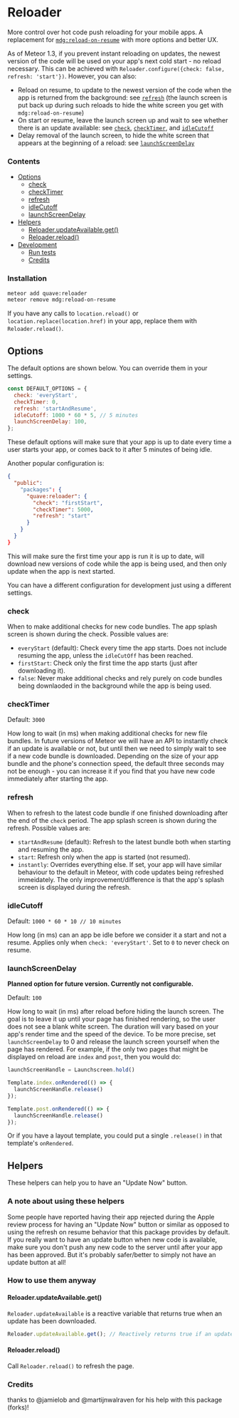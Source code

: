# Reloader

More control over hot code push reloading for your mobile apps. A replacement for [`mdg:reload-on-resume`](https://github.com/meteor/mobile-packages/blob/master/packages/mdg:reload-on-resume/README.md) with more options and better UX.

As of Meteor 1.3, if you prevent instant reloading on updates, the newest version of the code will be used on your app's next cold start - no reload necessary. This can be achieved with `Reloader.configure({check: false, refresh: 'start'})`. However, you can also:
- Reload on resume, to update to the newest version of the code when the app is returned from the background: see [`refresh`](#refresh) (the launch screen is put back up during such reloads to hide the white screen you get with `mdg:reload-on-resume`)
- On start or resume, leave the launch screen up and wait to see whether there is an update available: see [`check`](#check), [`checkTimer`](#checktimer), and [`idleCutoff`](#idlecutoff)
- Delay removal of the launch screen, to hide the white screen that appears at the beginning of a reload: see [`launchScreenDelay`](#launchscreendelay)

### Contents

- [Options](#options)
  - [check](#check)
  - [checkTimer](#checktimer)
  - [refresh](#refresh)
  - [idleCutoff](#idlecutoff)
  - [launchScreenDelay](#launchscreendelay)
- [Helpers](#helpers)
  - [Reloader.updateAvailable.get()](#reloaderupdateavailableget)
  - [Reloader.reload()](#reloaderreload)
- [Development](#development)
  - [Run tests](#run-tests)
  - [Credits](#credits)

### Installation

```sh
meteor add quave:reloader
meteor remove mdg:reload-on-resume
```

If you have any calls to `location.reload()` or `location.replace(location.href)` in your app, replace them with `Reloader.reload()`.

## Options

The default options are shown below. You can override them in your settings.

```js
const DEFAULT_OPTIONS = {
  check: 'everyStart',
  checkTimer: 0,
  refresh: 'startAndResume',
  idleCutoff: 1000 * 60 * 5, // 5 minutes
  launchScreenDelay: 100,
};
```

These default options will make sure that your app is up to date every time a user starts your app, or comes back to it after 5 minutes of being idle.

Another popular configuration is:

```json
{ 
  "public": 
    "packages": {
      "quave:reloader": {
        "check": "firstStart",
        "checkTimer": 5000,
        "refresh": "start"
      }
    }
  }
}
```

This will make sure the first time your app is run it is up to date, will download new versions of code while the app is being used, and then only update when the app is next started.

You can have a different configuration for development just using a different settings.

### check

When to make additional checks for new code bundles. The app splash screen is shown during the check. Possible values are:

- `everyStart` (default): Check every time the app starts.  Does not include resuming the app, unless the `idleCutOff` has been reached.
- `firstStart`: Check only the first time the app starts (just after downloading it).
- `false`: Never make additional checks and rely purely on code bundles being downlaoded in the background while the app is being used.

### checkTimer

Default: `3000`

How long to wait (in ms) when making additional checks for new file bundles. In future versions of Meteor we will have an API to instantly check if an update is available or not, but until then we need to simply wait to see if a new code bundle is downloaded. Depending on the size of your app bundle and the phone's connection speed, the default three seconds may not be enough - you can increase it if you find that you have new code immediately after starting the app.

### refresh

When to refresh to the latest code bundle if one finished downloading after the end of the `check` period. The app splash screen is shown during the refresh. Possible values are:

- `startAndResume` (default): Refresh to the latest bundle both when starting and resuming the app.
- `start`: Refresh only when the app is started (not resumed).
- `instantly`: Overrides everything else.  If set, your app will have similar behaviour to the default in Meteor, with code updates being refreshed immeidately. The only improvement/difference is that the app's splash screen is displayed during the refresh.

### idleCutoff

Default: `1000 * 60 * 10 // 10 minutes`

How long (in ms) can an app be idle before we consider it a start and not a resume. Applies only when `check: 'everyStart'`. Set to `0` to never check on resume.

### launchScreenDelay

**Planned option for future version. Currently not configurable.**

Default: `100`

How long to wait (in ms) after reload before hiding the launch screen. The goal is to leave it up until your page has finished rendering, so the user does not see a blank white screen. The duration will vary based on your app's render time and the speed of the device. To be more precise, set `launchScreenDelay` to 0 and release the launch screen yourself when the page has rendered. For example, if the only two pages that might be displayed on reload are `index` and `post`, then you would do:

```javascript
launchScreenHandle = Launchscreen.hold()

Template.index.onRendered(() => {
  launchScreenHandle.release()
});

Template.post.onRendered(() => {
  launchScreenHandle.release()
});
```

Or if you have a layout template, you could put a single `.release()` in that template's `onRendered`.

## Helpers

These helpers can help you to have an "Update Now" button.

### A note about using these helpers
Some people have reported having their app rejected during the Apple review process for having an "Update Now" button or similar as opposed to using the refresh on resume behavior that this package provides by default.  If you really want to have an update button when new code is available, make sure you don't push any new code to the server until after your app has been approved. But it's probably safer/better to simply not have an update button at all!

### How to use them anyway

#### Reloader.updateAvailable.get()

`Reloader.updateAvailable` is a reactive variable that returns true when an update has been downloaded.

```js
Reloader.updateAvailable.get(); // Reactively returns true if an update is ready
```

#### Reloader.reload()

Call `Reloader.reload()` to refresh the page.

### Credits

thanks to @jamielob and @martijnwalraven for his help with this package (forks)!

